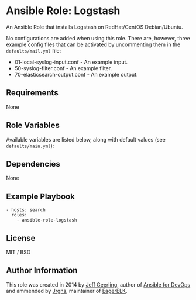 # Ansible Role: Logstash

An Ansible Role that installs Logstash on RedHat/CentOS Debian/Ubuntu.

No configurations are added when using this role. There are, however, three example config files that can be activated
by uncommenting them in the `defaults/mail.yml` file:

* 01-local-syslog-input.conf - An example input.
* 50-syslog-filter.conf - An example filter.
* 70-elasticsearch-output.conf - An example output.

## Requirements

None

## Role Variables

Available variables are listed below, along with default values (see `defaults/main.yml`):

## Dependencies

None

## Example Playbook

    - hosts: search
      roles:
        - ansible-role-logstash

## License

MIT / BSD

## Author Information

This role was created in 2014 by [Jeff Geerling](http://jeffgeerling.com/), author of [Ansible for DevOps](http://ansiblefordevops.com/) and ammended by [Jrgns](http://jrgns.net), maintainer of [EagerELK](http://eagerelk.com).
